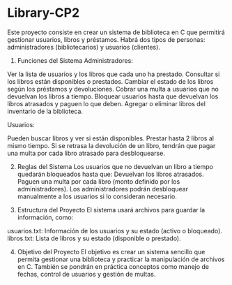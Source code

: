 # Library-CP2
Este proyecto consiste en crear un sistema de biblioteca en C que permitirá gestionar usuarios, libros y préstamos. Habrá dos tipos de personas: administradores (bibliotecarios) y usuarios (clientes). 

1. Funciones del Sistema
Administradores:

Ver la lista de usuarios y los libros que cada uno ha prestado.
Consultar si los libros están disponibles o prestados.
Cambiar el estado de los libros según los préstamos y devoluciones.
Cobrar una multa a usuarios que no devuelvan los libros a tiempo.
Bloquear usuarios hasta que devuelvan los libros atrasados y paguen lo que deben.
Agregar o eliminar libros del inventario de la biblioteca.

Usuarios:

Pueden buscar libros y ver si están disponibles.
Prestar hasta 2 libros al mismo tiempo.
Si se retrasa la devolución de un libro, tendrán que pagar una multa por cada libro atrasado para desbloquearse.

2. Reglas del Sistema
Los usuarios que no devuelvan un libro a tiempo quedarán bloqueados hasta que:
Devuelvan los libros atrasados.
Paguen una multa por cada libro (monto definido por los administradores).
Los administradores podrán desbloquear manualmente a los usuarios si lo consideran necesario.


3. Estructura del Proyecto
El sistema usará archivos para guardar la información, como:

usuarios.txt: Información de los usuarios y su estado (activo o bloqueado).
libros.txt: Lista de libros y su estado (disponible o prestado).

4. Objetivo del Proyecto
El objetivo es crear un sistema sencillo que permita gestionar una biblioteca y practicar la manipulación de archivos en C. También se pondrán en práctica conceptos como manejo de fechas, control de usuarios y gestión de multas.



